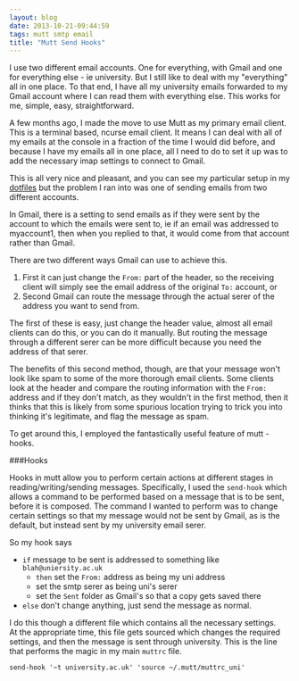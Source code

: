 ```yaml
---
layout: blog
date: 2013-10-21-09:44:59
tags: mutt smtp email
title: "Mutt Send Hooks"
---
```

I use two different email accounts. One for everything, with Gmail and one for 
everything else - ie university. But I still like to deal with my "everything" 
all in one place. To that end, I have all my university emails forwarded to my 
Gmail account where I can read them with everything else. This works for me, 
simple, easy, straightforward.

A few months ago, I made the move to use Mutt as my primary email client. This 
is a terminal based, ncurse email client. It means I can deal with all of my 
emails at the console in a fraction of the time I would did before, and because 
I have my emails all in one place, all I need to do to set it up was to add the 
necessary imap settings to connect to Gmail.

This is all very nice and pleasant, and you can see my particular setup in my 
[dotfiles](http://github.com/joshaw/dotfiles/email/mutt.symlink/muttrc) but the 
problem I ran into was one of sending emails from two different accounts.

In Gmail, there is a setting to send emails as if they were sent by the account 
to which the emails were sent to, ie if an email was addressed to myaccount1, 
then when you replied to that, it would come from that account rather than 
Gmail.

There are two different ways Gmail can use to achieve this.

1. First it can just change the `From:` part of the header, so the receiving 
client will simply see the email address of the original `To:` account, or
1. Second Gmail can route the message through the actual serer of the address 
you want to send from.

The first of these is easy, just change the header value, almost all email 
clients can do this, or you can do it manually. But routing the message through 
a different serer can be more difficult because you need the address of that 
serer.

The benefits of this second method, though, are that your message won't look 
like spam to some of the more thorough email clients. Some clients look at the 
header and compare the routing information with the `From:` address and if they 
don't match, as they wouldn't in the first method, then it thinks that this is 
likely from some spurious location trying to trick you into thinking it's 
legitimate, and flag the message as spam.

To get around this, I employed the fantastically useful feature of mutt - 
hooks.

###Hooks

Hooks in mutt allow you to perform certain actions at different stages in 
reading/writing/sending messages. Specifically, I used the `send-hook` which 
allows a command to be performed based on a message that is to be sent, before 
it is composed. The command I wanted to perform was to change certain settings 
so that my message would not be sent by Gmail, as is the default, but instead 
sent by my university email serer.

So my hook says

- `if` message to be sent is addressed to something like `blah@uniersity.ac.uk`
	- `then` set the `From:` address as being my uni address
	- set the smtp serer as being uni's serer
	- set the `Sent` folder as Gmail's so that a copy gets saved there
- `else` don't change anything, just send the message as normal.

I do this though a different file which contains all the necessary settings.  
At the appropriate time, this file gets sourced which changes the required 
settings, and then the message is sent through university. This is the line 
that performs the magic in my main `muttrc` file.

	send-hook '~t university.ac.uk' 'source ~/.mutt/muttrc_uni'
